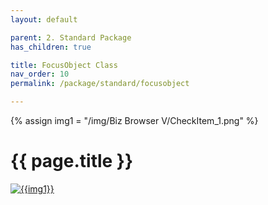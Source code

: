 ```yaml
---
layout: default

parent: 2. Standard Package
has_children: true

title: FocusObject Class
nav_order: 10
permalink: /package/standard/focusobject

---
```

{% assign img1 = "/img/Biz Browser V/CheckItem_1.png" %}

# {{ page.title }}

<a href="{{ img1 }}" target="_blank"> <img src="{{ img1 }}" alt="{{img1}}"></a>